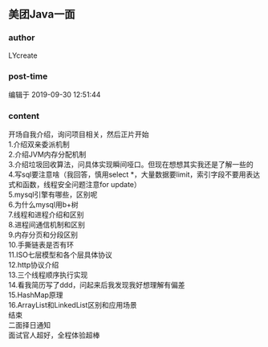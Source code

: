 ## 美团Java一面
### author 
LYcreate
### post-time 

编辑于  2019-09-30 12:51:44
### content 
<div class="post-topic-des nc-post-content">
 开场自我介绍，询问项目相关，然后正片开始
 <br/>
 1.介绍双亲委派机制
 <br/>
 2.介绍JVM内存分配机制
 <br/>
 3.介绍垃圾回收算法，问具体实现瞬间哑口。但现在想想其实我还是了解一些的
 <br/>
 4.写sql要注意啥（我回答，慎用select *，大量数据要limit，索引字段不要用表达式和函数，线程安全问题注意for update）
 <br/>
 5.mysql引擎有哪些，区别呢
 <br/>
 6.为什么mysql用b+树
 <br/>
 7.线程和进程介绍和区别
 <br/>
 8.进程间通信机制和区别
 <br/>
 9.内存分页和分段区别
 <br/>
 10.手撕链表是否有环
 <br/>
 11.ISO七层模型和各个层具体协议
 <br/>
 12.http协议介绍
 <br/>
 13.三个线程顺序执行实现
 <br/>
 14.看我简历写了ddd，问起来后我发现我好想理解有偏差
 <br/>
 15.HashMap原理
 <br/>
 16.ArrayList和LinkedList区别和应用场景
 <br/>
 结束
 <br/>
 二面择日通知
 <br/>
 面试官人超好，全程体验超棒
</div>
